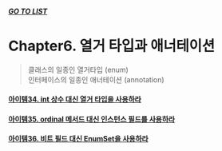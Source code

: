 ##### [GO TO LIST](../README.md)

# Chapter6. 열거 타입과 애너테이션
> 클래스의 일종인 열거타입 (enum)  
> 인터페이스의 일종인 애너테이션 (annotation)

#### [아이템34. int 상수 대신 열거 타입을 사용하라](./item34/README.md)
#### [아이템35. ordinal 메서드 대신 인스턴스 필드를 사용하라](./item35/README.md)
#### [아이템36. 비트 필드 대신 EnumSet을 사용하라](./item36/README.md)
